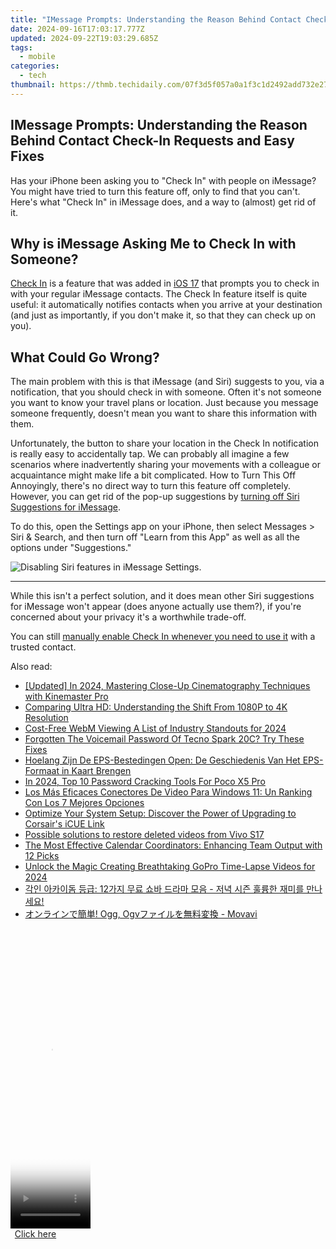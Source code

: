 ```yaml
---
title: "IMessage Prompts: Understanding the Reason Behind Contact Check-In Requests and Easy Fixes"
date: 2024-09-16T17:03:17.777Z
updated: 2024-09-22T19:03:29.685Z
tags:
  - mobile
categories:
  - tech
thumbnail: https://thmb.techidaily.com/07f3d5f057a0a1f3c1d2492add732e27fc47138ba4a1808a078297c558520a47.png
---
```


## IMessage Prompts: Understanding the Reason Behind Contact Check-In Requests and Easy Fixes

Has your iPhone been asking you to "Check In" with people on iMessage? You might have tried to turn this feature off, only to find that you can't. Here's what "Check In" in iMessage does, and a way to (almost) get rid of it.

##  Why is iMessage Asking Me to Check In with Someone?

[Check In](https://support.apple.com/en-gb/guide/iphone/iphc143bb7e9/ios "https://support.apple.com/en-gb/guide/iphone/iphc143bb7e9/ios") is a feature that was added in [iOS 17](https://audio-editing.techidaily.com/techniques-for-embedding-images-into-music-tracks/) that prompts you to check in with your regular iMessage contacts. The Check In feature itself is quite useful: it automatically notifies contacts when you arrive at your destination (and just as importantly, if you don't make it, so that they can check up on you).

##  What Could Go Wrong?

 The main problem with this is that iMessage (and Siri) suggests to you, via a notification, that you should check in with someone. Often it's not someone you want to know your travel plans or location. Just because you message someone frequently, doesn't mean you want to share this information with them.

 Unfortunately, the button to share your location in the Check In notification is really easy to accidentally tap. We can probably all imagine a few scenarios where inadvertently sharing your movements with a colleague or acquaintance might make life a bit complicated. How to Turn This Off Annoyingly, there's no direct way to turn this feature off completely. However, you can get rid of the pop-up suggestions by [turning off Siri Suggestions for iMessage](https://support.apple.com/en-gb/guide/iphone/iph6f94af287/ios "https://support.apple.com/en-gb/guide/iphone/iph6f94af287/ios").

 To do this, open the Settings app on your iPhone, then select Messages > Siri & Search, and then turn off "Learn from this App" as well as all the options under "Suggestions."

![Disabling Siri features in iMessage Settings.](https://static1.howtogeekimages.com/wordpress/wp-content/uploads/2024/07/checkin.PNG) 

---

 While this isn't a perfect solution, and it does mean other Siri suggestions for iMessage won't appear (does anyone actually use them?), if you're concerned about your privacy it's a worthwhile trade-off.

 You can still [manually enable Check In whenever you need to use it](https://screen-recording.techidaily.com/new-the-invisible-player-mastering-xbox-one-screenshots/) with a trusted contact.

<ins class="adsbygoogle"
     style="display:block"
     data-ad-format="autorelaxed"
     data-ad-client="ca-pub-7571918770474297"
     data-ad-slot="1223367746"></ins>

<ins class="adsbygoogle"
     style="display:block"
     data-ad-client="ca-pub-7571918770474297"
     data-ad-slot="8358498916"
     data-ad-format="auto"
     data-full-width-responsive="true"></ins>

<span class="atpl-alsoreadstyle">Also read:</span>
<div><ul>
<li><a href="https://fox-glue.techidaily.com/updated-in-2024-mastering-close-up-cinematography-techniques-with-kinemaster-pro/"><u>[Updated] In 2024, Mastering Close-Up Cinematography Techniques with Kinemaster Pro</u></a></li>
<li><a href="https://some-tips.techidaily.com/comparing-ultra-hd-understanding-the-shift-from-1080p-to-4k-resolution/"><u>Comparing Ultra HD: Understanding the Shift From 1080P to 4K Resolution</u></a></li>
<li><a href="https://extra-resources.techidaily.com/cost-free-webm-viewing-a-list-of-industry-standouts-for-2024/"><u>Cost-Free WebM Viewing A List of Industry Standouts for 2024</u></a></li>
<li><a href="https://unlock-android.techidaily.com/forgotten-the-voicemail-password-of-tecno-spark-20c-try-these-fixes-by-drfone-android/"><u>Forgotten The Voicemail Password Of Tecno Spark 20C? Try These Fixes</u></a></li>
<li><a href="https://some-tips.techidaily.com/hoelang-zijn-de-eps-bestedingen-open-de-geschiedenis-van-het-eps-formaat-in-kaart-brengen/"><u>Hoelang Zijn De EPS-Bestedingen Open: De Geschiedenis Van Het EPS-Formaat in Kaart Brengen</u></a></li>
<li><a href="https://easy-unlock-android.techidaily.com/in-2024-top-10-password-cracking-tools-for-poco-x5-pro-by-drfone-android/"><u>In 2024, Top 10 Password Cracking Tools For Poco X5 Pro</u></a></li>
<li><a href="https://some-tips.techidaily.com/los-mas-eficaces-conectores-de-video-para-windows-11-un-ranking-con-los-7-mejores-opciones/"><u>Los Más Eficaces Conectores De Video Para Windows 11: Un Ranking Con Los 7 Mejores Opciones</u></a></li>
<li><a href="https://games-able.techidaily.com/optimize-your-system-setup-discover-the-power-of-upgrading-to-corsairs-icue-link/"><u>Optimize Your System Setup: Discover the Power of Upgrading to Corsair's iCUE Link</u></a></li>
<li><a href="https://review-topics.techidaily.com/possible-solutions-to-restore-deleted-videos-from-vivo-s17-by-fonelab-android-recover-video/"><u>Possible solutions to restore deleted videos from Vivo S17</u></a></li>
<li><a href="https://some-tips.techidaily.com/the-most-effective-calendar-coordinators-enhancing-team-output-with-12-picks/"><u>The Most Effective Calendar Coordinators: Enhancing Team Output with 12 Picks</u></a></li>
<li><a href="https://some-skills.techidaily.com/unlock-the-magic-creating-breathtaking-gopro-time-lapse-videos-for-2024/"><u>Unlock the Magic Creating Breathtaking GoPro Time-Lapse Videos for 2024</u></a></li>
<li><a href="https://some-tips.techidaily.com/1726222751600-12/"><u>각인 아카이돔 등급: 12가지 무료 쇼바 드라마 모음 - 저녁 시즌 훌륭한 재미를 만나세요!</u></a></li>
<li><a href="https://some-tips.techidaily.com/ogg-ogv-movavi/"><u>オンラインで簡単! Ogg, Ogvファイルを無料変換 - Movavi</u></a></li>
</ul></div>

<!-- affiliate ads begin -->
<span id="1977028">
					<video width="128" height="480" style="cursor:pointer"
           poster="//a.impactradius-go.com/display-clicktoplayimage/1977028.png"
           onclick="if(!this.playClicked){this.play();this.setAttribute('controls',true);this.playClicked=true;}">
	   <source src="//a.impactradius-go.com/display-ad/22993-1977028">
	   <img src="//a.impactradius-go.com/display-clicktoplayimage/1977028.png" style="border: none; height: 100%; width: 100%; object-fit: contain">
	</video>
	<div style="width:80px;text-align:center"><a href="javascript:window.open(decodeURIComponent('https%3A%2F%2Fhomestyler.sjv.io%2Fc%2F5597632%2F1977028%2F22993'), '_blank');void(0);">Click here</a></div>
</span>
<img height="0" width="0" src="https://imp.pxf.io/i/5597632/1977028/22993" style="position:absolute;visibility:hidden;" border="0" />
<!-- affiliate ads end -->

